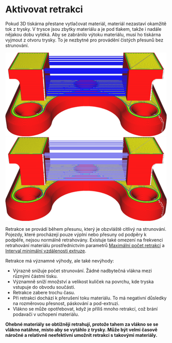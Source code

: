 Aktivovat retrakci
====
Pokud 3D tiskárna přestane vytlačovat materiál, materiál nezastaví okamžitě tok z trysky. V trysce jsou zbytky materiálu a je pod tlakem, takže i nadále nějakou dobu vytéká. Aby se zabránilo výtoku materiálu, musí ho tiskárna vyjmout z otvoru trysky. To je nezbytné pro provádění čistých přesunů bez strunování.

![Retrakce je deaktivována](../../../articles/images/retraction_enable_disabled.png)
![Retrahované přesuny se objevují ve světle modré barvě](../../../articles/images/retraction_enable_enabled.png)

Retrakce se provádí během přesunu, který je obzvláště citlivý na strunování. Pojezdy, které procházejí pouze výplní nebo přesuny od podpěry k podpěře, nejsou normálně retrahovány. Existuje také omezení na frekvenci retrahování materiálu prostřednictvím parametrů [Maximální počet retrakcí](retraction_count_max.md) a [Interval minimální vzdálenosti extruze](retraction_extrusion_window.md).

Retrakce má významné výhody, ale také nevýhody:
* Výrazně snižuje počet strunování. Žádné nadbytečná vlákna mezi různými částmi tisku.
* Významně sníží množství a velikost kuliček na povrchu, kde tryska vstupuje do obvodu součásti.
* Retrakce zabere trochu času.
* Při retrakci dochází k přerušení toku materiálu. To má negativní důsledky na rozměrovou přesnost, páskování a pod-extruzi.
* Vlákno se může opotřebovat, když je příliš mnoho retrakcí, což brání podavači v uchopení materiálu.

**Ohebné materiály se obtížněji retrahují, protože tahem za vlákno se se vlákno natáhne, místo aby se vytáhlo z trysky. Může být velmi časově náročné a relativně neefektivní umožnit retrakci s takovými materiály.**